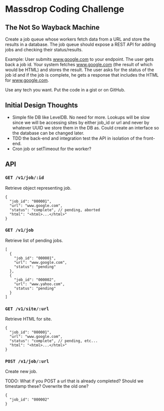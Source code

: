# Massdrop Coding Challenge

## The Not So Wayback Machine

Create a job queue whose workers fetch data from a URL and store the results in a database. The job queue should expose a REST API for adding jobs and checking their status/results.

Example: User submits www.google.com to your endpoint. The user gets back a job id. Your system fetches www.google.com (the result of which would be HTML) and stores the result. The user asks for the status of the job id and if the job is complete, he gets a response that includes the HTML for www.google.com.

Use any tech you want. Put the code in a gist or on GitHub.

## Initial Design Thoughts

- Simple file DB like LevelDB. No need for more. Lookups will be slow since we will be accessing sites by either job_id or url and never by whatever UUID we store them in the DB as. Could create an interface so the database can be changed later. 
- TDD the back-end and integration test the API in isolation of the front-end.
- Cron job or setTimeout for the worker?

## API

### `GET /v1/job/:id`

Retrieve object representing job.

    {
      "job_id": "000001",
      "url": "www.google.com",
      "status": "complete", // pending, aborted
      "html": "<html>...</html>"
    }

### `GET /v1/job`

Retrieve list of pending jobs.

    [
      {
        "job_id": "000001",
        "url": "www.google.com",
        "status": "pending"
      },
      {
        "job_id": "000002",
        "url": "www.yahoo.com",
        "status": "pending"
      }
    ]

### `GET /v1/site/:url`

Retrieve HTML for site.

    {
      "job_id": "000001",
      "url": "www.google.com",
      "status": "complete", // pending, etc...
      "html": "<html>...</html>"
    }

### `POST /v1/job/:url`

Create new job.

TODO: What if you POST a url that is already completed? Should we timestamp these? Overwrite the old one?

    {
      "job_id": "000002"
    }


